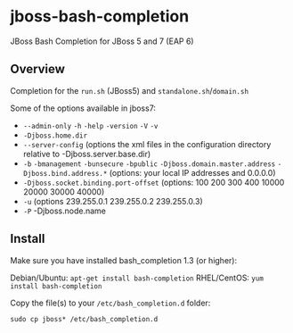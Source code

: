 jboss-bash-completion
=====================

JBoss Bash Completion for JBoss 5 and 7 (EAP 6)



Overview
--------

Completion for the `run.sh` (JBoss5) and `standalone.sh`/`domain.sh`

Some of the options available in jboss7: 


* `--admin-only` `-h` `-help` `-version` `-V` `-v`
* `-Djboss.home.dir`  
* `--server-config` (options the xml files in the configuration directory relative to -Djboss.server.base.dir)
* `-b` `-bmanagement` `-bunsecure` `-bpublic` `-Djboss.domain.master.address` `-Djboss.bind.address.*` (options: your local IP addresses and 0.0.0.0)
* `-Djboss.socket.binding.port-offset`  (options: 100 200 300 400 10000 20000 30000 40000)
* `-u` (options 239.255.0.1 239.255.0.2 239.255.0.3)
* `-P` -Djboss.node.name 


Install
-------

Make sure you have installed bash_completion 1.3 (or higher):

Debian/Ubuntu: `apt-get install bash-completion`
RHEL/CentOS: `yum install bash-completion`

Copy the file(s) to your `/etc/bash_completion.d` folder:

`sudo cp jboss* /etc/bash_completion.d`
